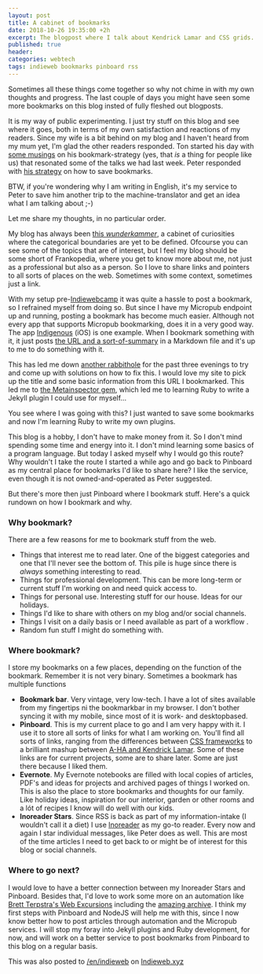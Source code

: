 ```yaml
---
layout: post
title: A cabinet of bookmarks
date: 2018-10-26 19:35:00 +2h
excerpt: The blogpost where I talk about Kendrick Lamar and CSS grids.
published: true
header: 
categories: webtech
tags: indieweb bookmarks pinboard rss
---
```

Sometimes all these things come together so why not chime in with my own thoughts and progress. The last couple of days you might have seen some more bookmarks on this blog insted of fully fleshed out blogposts.

It is my way of public experimenting. I just try stuff on this blog and see where it goes, both in terms of my own satisfaction and reactions of my readers. Since my wife is a bit behind on my blog and I haven't heard from my mum yet, I'm glad the other readers responded. Ton started his day with [some musings](https://www.zylstra.org/blog/2018/10/on-collecting-bookmarks/) on his bookmark-strategy (yes, that _is_ a thing for people like us) that resonated some of the talks we had last week. Peter responded with [his strategy](https://ruk.ca/content/how-i-save-bookmarks) on how to save bookmarks. 

BTW, if you're wondering why I am writing in English, it's my service to Peter to save him another trip to the machine-translator and get an idea what I am talking about ;-)

Let me share my thoughts, in no particular order.

My blog has always been [this _wunderkammer_](http://barnhard.nl/2005/07/27/weblog_als_de_moderne_wunderkammer/), a cabinet of curiosities where the categorical boundaries are yet to be defined. Ofcourse you can see some of the topics that are of interest, but I feel my blog should be some short of Frankopedia, where you get to know more about me, not just as a professional but also as a person. So I love to share links and pointers to all sorts of places on the web. Sometimes with some context, sometimes just a link. 

With my setup pre-[Indiewebcamp](https://diggingthedigital.com/tag/indiewebcamp/) it was quite a hassle to post a bookmark, so I refrained myself from doing so. But since I have my Micropub endpoint up and running, posting a bookmark has become much easier. Although not every app that supports Micropub bookmarking, does it in a very good way. The app [Indigenous](https://indieweb.org/Indigenous_for_iOS) (iOS) is one example. When I bookmark something with it, it just posts [the URL and a sort-of-summary](https://raw.githubusercontent.com/frankmeeuwsen/DTD-Blog/master/_posts/2018-10-25-50179.md) in a Markdown file and it's up to me to do something with it. 

This has led me down [another rabbithole](/webmentions-aan-jezelf/) for the past three evenings to try and come up with solutions on how to fix this. I would love my site to pick up the title and some basic information from this URL I bookmarked. This led me to [the Metainspector gem](https://github.com/jaimeiniesta/metainspector/), which led me to learning Ruby to write a Jekyll plugin I could use for myself...

You see where I was going with this? I just wanted to save some bookmarks and now I'm learning Ruby to write my own plugins. 

This blog is a hobby, I don't have to make money from it. So I don't mind spending some time and energy into it. I don't mind learning some basics of a program language. But today I asked myself why I would go this route? Why wouldn't I take the route I started a while ago and go back to Pinboard as my central place for bookmarks I'd like to share here? I like the service, even though it is not owned-and-operated as Peter suggested. 

But there's more then just Pinboard where I bookmark stuff. Here's a quick rundown on how I bookmark and why. 

### Why bookmark?

There are a few reasons for me to bookmark stuff from the web.

* Things that interest me to read later. One of the biggest categories and one that I'll never see the bottom of. This pile is huge since there is _always_ something interesting to read.
* Things for professional development. This can be more long-term or current stuff I'm working on and need quick access to. 
* Things for personal use. Interesting stuff for our house. Ideas for our holidays. 
* Things I'd like to share with others on my blog and/or social channels.
* Things I visit on a daily basis or I need available as part of a workflow .
* Random fun stuff I might do something with.

### Where bookmark?

I store my bookmarks on a few places, depending on the function of the bookmark. Remember it is not very binary. Sometimes a bookmark has multiple functions

* **Bookmark bar**. Very vintage, very low-tech. I have a lot of sites available from my fingertips ni the bookmarkbar in my browser. I don't bother syncing it with my mobile, since most of it is work- and desktopbased. 
* **Pinboard**. This is my current place to go and I am very happy with it. I use it to store all sorts of links for what I am working on. You'll find all sorts of links, ranging from the differences between [CSS frameworks](https://pinboard.in/u:frankmeeuwsen/b:8ab7b8e36855) to a brilliant mashup between [A-HA and Kendrick Lamar](https://pinboard.in/u:frankmeeuwsen/b:b2b6183e8d75). Some of these links are for current projects, some are to share later. Some are just there because I liked them. 
* **Evernote**. My Evernote notebooks are filled with local copies of articles, PDF's and ideas for projects and archived pages of things I worked on. This is also the place to store bookmarks and thoughts for our family. Like holiday ideas, inspiration for our interior, garden or other rooms and a lót of recipes I know will do well with our kids. 
* **Inoreader Stars**. Since RSS is back as part of my information-intake (I wouldn't call it a diet) I use [Inoreader](https://www.inoreader.com/) as my go-to reader. Every now and again I star individual messages, like Peter does as well. This are most of the time articles I need to get back to or might be of interest for this blog or social channels. 

### Where to go next?

I would love to have a better connection between my Inoreader Stars and Pinboard. Besides that, I'd love to work some more on an automation like [Brett Terpstra's Web Excursions](http://brettterpstra.com/2018/10/15/web-excursions-for-october-15-2018/) including the [amazing archive](http://brettterpstra.com/topic/bookmarks/). I think my first steps with Pinboard and NodeJS will help me with this, since I now know better how to post articles through automation and the Micropub services. I will stop my foray into Jekyll plugins and Ruby development, for now, and will work on a better service to post bookmarks from Pinboard to this blog on a regular basis. 

This was also posted to <a href="https://indieweb.xyz/en/indieweb" class="u-syndication">/en/indieweb</a> on [Indieweb.xyz](https://indieweb.xyz)